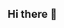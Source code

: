 ## Hi there 👋

<!--
**Rawatsparshika/Rawatsparshika** is a ✨ _special_ ✨ repository because its `README.md` (this file) appears on your GitHub profile.

Here are some ideas to get you started:

- 🔭 I’m currently working on ... Software Development 
- 🌱 I’m currently learning ... Software 
- 👯 I’m looking to collaborate on ... Jobs and Internships
- 🤔 I’m looking for help with ... Getting jobs
- 💬 Ask me about ...
- 📫 How to reach me: ... on Github , Linkedin
- 😄 Pronouns: ... she/her
- ⚡ Fun fact: ...
-->
